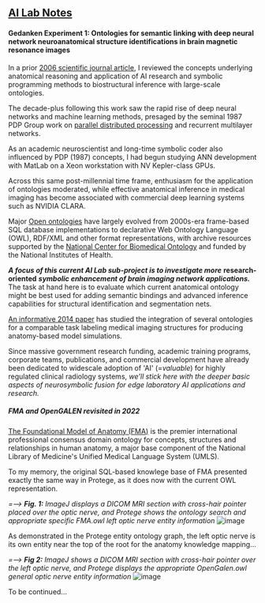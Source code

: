 ## <u>AI Lab Notes</u>

#### **Gedanken Experiment 1:** Ontologies for semantic linking with deep neural network neuroanatomical structure identifications in brain magnetic resonance images


In a prior [2006 scientific journal article](https://anatomypubs.onlinelibrary.wiley.com/doi/10.1002/ar.b.20095), I reviewed the concepts underlying anatomical reasoning and application of AI research and symbolic programming methods to biostructural inference with large-scale ontologies.

The decade-plus following this work saw the rapid rise of deep neural networks and machine learning methods, presaged by the seminal 1987 PDP Group work on [parallel distributed processing](https://mitpress.mit.edu/9780262680530/parallel-distributed-processing/) and recurrent multilayer networks.  

As an academic neuroscientist and long-time symbolic coder also influenced by PDP (1987) concepts, I had begun studying ANN development with MatLab on a Xeon workstation with NV Kepler-class GPUs.

Across this same post-millennial time frame, enthusiasm for the application of ontologies moderated, while effective anatomical inference in medical imaging has become associated with commercial deep learning systems such as NVIDIA CLARA.  

Major [Open ontologies](https://bioportal.bioontology.org) have largely evolved from 2000s-era frame-based SQL database implementations to declarative Web Ontology Language (OWL), RDF/XML and other format representations, with archive resources supported by the [National Center for Biomedical Ontology](https://ncbo.bioontology.org/ncbo-summary) and funded by the National Institutes of Health. 

***A focus of this current AI Lab sub-project is to investigate more*** **research-oriented** ***symbolic enhancement of brain imaging network applications.***  The task at hand here is to evaluate which current anatomical ontology might be best used for adding semantic bindings and advanced inference capabilities for structural identification and segmentation nets.

[An informative 2014 paper](https://reader.elsevier.com/reader/sd/pii/S1532046414001555) has studied the integration of several ontologies for a comparable task labeling medical imaging structures for producing anatomy-based model simulations.

Since massive government research funding, academic training programs, corporate teams, publications, and commercial development have already been dedicated to widescale adoption of 'AI' (=$valuable$) for highly regulated clinical radiology systems, *we'll stick here with the deeper basic aspects of neurosymbolic fusion for edge laboratory AI applications and research.*


##### ***FMA and OpenGALEN revisited in 2022***


[The Foundational Model of Anatomy (FMA)](https://reader.elsevier.com/reader/sd/pii/S0169023X03001253) is the premier international professional consensus domain ontology for concepts, structures and relationships in human anatomy, a major base component of the National Library of Medicine's Unified Medical Language System (UMLS). 

To my memory, the original SQL-based knowlege base of FMA presented exactly the same way in Protege, as it does now with the current OWL representation.


 *=--> **Fig. 1:** ImageJ displays a DICOM MRI section with cross-hair pointer placed over the optic nerve, and Protege shows the ontology search and appropriate specific FMA.owl *left optic nerve* entity information*
![image](https://user-images.githubusercontent.com/71346897/190932716-14f41129-bffe-410e-a4ef-d9179c180775.png)


As demonstrated in the Protege entity ontology graph, the left optic nerve is its own entity near the top of the root for the anatomy knowledge mapping...





 *=--> **Fig 2:** ImageJ shows a DICOM MRI section with cross-hair pointer over the left optic nerve, and Protege displays the appropriate OpenGalen.owl general optic nerve entity information*
![image](https://user-images.githubusercontent.com/71346897/189554214-dd2d7983-48fc-4f83-97c8-c6b2ae4dc975.png)



To be continued...
